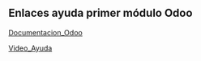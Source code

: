 ## Enlaces ayuda primer módulo Odoo

[Documentacion_Odoo](https://www.odoo.com/documentation/16.0/es/administration/odoo_sh/getting_started/first_module.html)


[Video_Ayuda](https://www.youtube.com/watch?v=6XTn5MbTJdU)